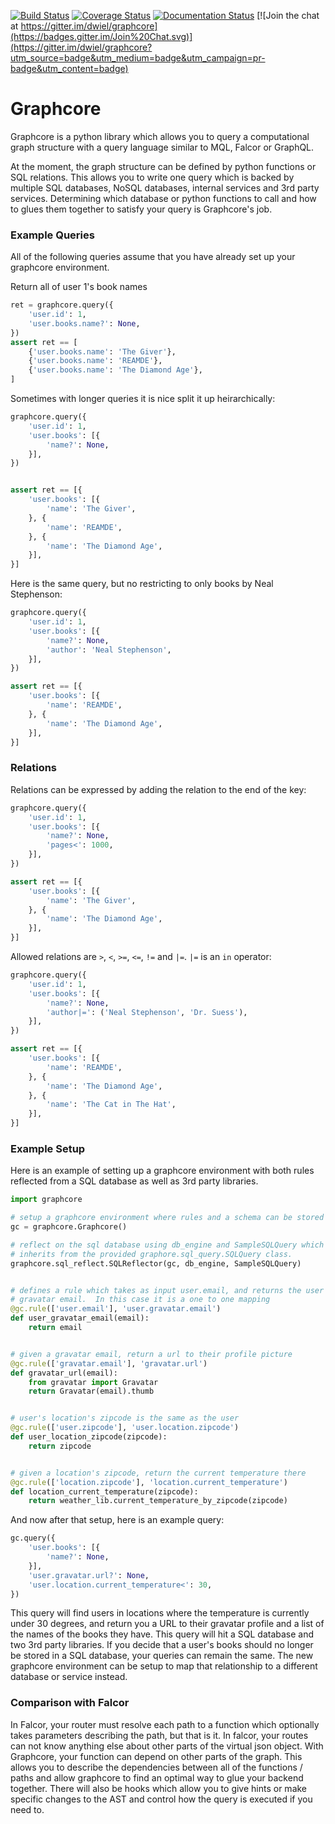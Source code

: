 [![Build Status](https://travis-ci.org/dwiel/graphcore.svg?branch=master)](https://travis-ci.org/dwiel/graphcore) [![Coverage Status](https://coveralls.io/repos/dwiel/graphcore/badge.svg?branch=master&service=github)](https://coveralls.io/github/dwiel/graphcore?branch=master) [![Documentation Status](https://readthedocs.org/projects/graphcore/badge/?version=latest)](http://graphcore.readthedocs.org/en/latest/?badge=latest) [![Join the chat at https://gitter.im/dwiel/graphcore](https://badges.gitter.im/Join%20Chat.svg)](https://gitter.im/dwiel/graphcore?utm_source=badge&utm_medium=badge&utm_campaign=pr-badge&utm_content=badge)

# Graphcore

Graphcore is a python library which allows you to query a computational graph
structure with a query language similar to MQL, Falcor or GraphQL.

At the moment, the graph structure can be defined by python functions or SQL
relations.  This allows you to write one query which is backed by multiple SQL
databases, NoSQL databases, internal services and 3rd party services.
Determining which database or python functions to call and how to glues them
together to satisfy your query is Graphcore's job.

### Example Queries

All of the following queries assume that you have already set up your graphcore
environment.

Return all of user 1's book names

```python
ret = graphcore.query({
    'user.id': 1,
    'user.books.name?': None,
})
assert ret == [
    {'user.books.name': 'The Giver'},
    {'user.books.name': 'REAMDE'},
    {'user.books.name': 'The Diamond Age'},
]
```

Sometimes with longer queries it is nice split it up heirarchically:

```python
graphcore.query({
    'user.id': 1,
    'user.books': [{
        'name?': None,
    }],
})


assert ret == [{
    'user.books': [{
        'name': 'The Giver',
    }, {
        'name': 'REAMDE',
    }, {
        'name': 'The Diamond Age',
    }],
}]
```

Here is the same query, but no restricting to only books by Neal Stephenson:

```python
graphcore.query({
    'user.id': 1,
    'user.books': [{
        'name?': None,
        'author': 'Neal Stephenson',
    }],
})

assert ret == [{
    'user.books': [{
        'name': 'REAMDE',
    }, {
        'name': 'The Diamond Age',
    }],
}]
```

### Relations

Relations can be expressed by adding the relation to the end of the key:

```python
graphcore.query({
    'user.id': 1,
    'user.books': [{
        'name?': None,
        'pages<': 1000,
    }],
})

assert ret == [{
    'user.books': [{
        'name': 'The Giver',
    }, {
        'name': 'The Diamond Age',
    }],
}]
```

Allowed relations are `>`, `<`, `>=`, `<=`, `!=` and `|=`.  `|=` is an `in`
operator:

```python
graphcore.query({
    'user.id': 1,
    'user.books': [{
        'name?': None,
        'author|=': ('Neal Stephenson', 'Dr. Suess'),
    }],
})

assert ret == [{
    'user.books': [{
        'name': 'REAMDE',
    }, {
        'name': 'The Diamond Age',
    }, {
        'name': 'The Cat in The Hat',
    }],
}]
```

### Example Setup

Here is an example of setting up a graphcore environment with both rules
reflected from a SQL database as well as 3rd party libraries.

```python
import graphcore

# setup a graphcore environment where rules and a schema can be stored
gc = graphcore.Graphcore()

# reflect on the sql database using db_engine and SampleSQLQuery which
# inherits from the provided graphore.sql_query.SQLQuery class.
graphcore.sql_reflect.SQLReflector(gc, db_engine, SampleSQLQuery)


# defines a rule which takes as input user.email, and returns the user's
# gravatar email.  In this case it is a one to one mapping
@gc.rule(['user.email'], 'user.gravatar.email')
def user_gravatar_email(email):
    return email


# given a gravatar email, return a url to their profile picture
@gc.rule(['gravatar.email'], 'gravatar.url')
def gravatar_url(email):
    from gravatar import Gravatar
    return Gravatar(email).thumb


# user's location's zipcode is the same as the user
@gc.rule(['user.zipcode'], 'user.location.zipcode')
def user_location_zipcode(zipcode):
    return zipcode


# given a location's zipcode, return the current temperature there
@gc.rule(['location.zipcode'], 'location.current_temperature')
def location_current_temperature(zipcode):
    return weather_lib.current_temperature_by_zipcode(zipcode)
```

And now after that setup, here is an example query:

```python
gc.query({
    'user.books': [{
        'name?': None,
    }],
    'user.gravatar.url?': None,
    'user.location.current_temperature<': 30,
})
```

This query will find users in locations where the temperature is currently
under 30 degrees, and return you a URL to their gravatar profile and a list of
the names of the books they have.  This query will hit a SQL database and two
3rd party libraries.  If you decide that a user's books should no longer be
stored in a SQL database, your queries can remain the same.  The new graphcore
environment can be setup to map that relationship to a different database or
service instead.


### Comparison with Falcor

In Falcor, your router must resolve each path to a function which optionally
takes parameters describing the path, but that is it.  In falcor, your routes
can not know anything else about other parts of the virtual json object.  With
Graphcore, your function can depend on other parts of the graph.  This allows
you to describe the dependencies between all of the functions / paths and allow
graphcore to find an optimal way to glue your backend together.  There will
also be hooks which allow you to give hints or make specific changes to the AST
and control how the query is executed if you need to.
